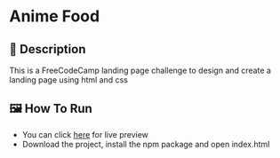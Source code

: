 # Anime Food

## 📄 Description
This is a FreeCodeCamp landing page challenge to design and create a landing page using html and css

## 🖼 How To Run
- You can click [here](https://yeahitsaman.github.io/AnimeFood/) for live preview
- Download the project, install the npm package and open index.html 
